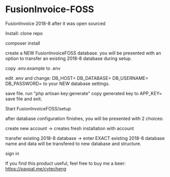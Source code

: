 # FusionInvoice-FOSS
FusionInvoice 2018-8 after it was open sourced

Install:
clone repo

composer install

create a NEW FusionInvoiceFOSS database.
    you will be presented with an option to transfer an existing 2018-8 database during setup.

copy .env.example to .env

edit .env and change:
    DB_HOST=
    DB_DATABASE=
    DB_USERNAME=
    DB_PASSWORD=
to your NEW database settings.

save file.
run "php artisan key:generate"
copy generated key to APP_KEY=
save file and exit.

Start FusionInvoiceFOSS/setup

after database configuration finishes, you will be presented with 2 choices:

create new account -> creates fresh installation with account

transfer existing 2018-8 database -> enter EXACT existing 2018-8 database name and data will be transfered to new database and structure.

sign in

If you find this product useful, feel free to buy me a beer: https://paypal.me/cytecheng